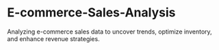 # E-commerce-Sales-Analysis
Analyzing e-commerce sales data to uncover trends, optimize inventory, and enhance revenue strategies.
